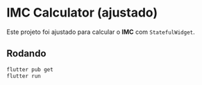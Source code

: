 # IMC Calculator (ajustado)

Este projeto foi ajustado para calcular o **IMC** com `StatefulWidget`.

## Rodando
```bash
flutter pub get
flutter run
```
